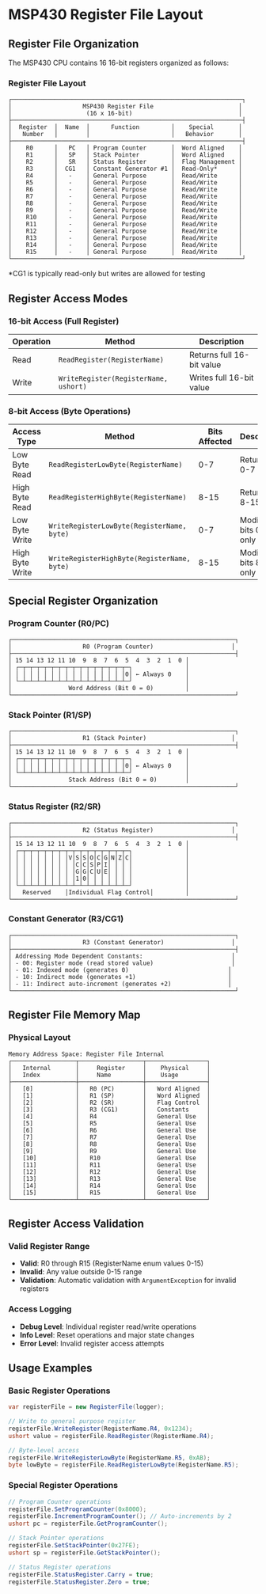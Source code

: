 # MSP430 Register File Layout

## Register File Organization

The MSP430 CPU contains 16 16-bit registers organized as follows:

### Register File Layout

```
┌─────────────────────────────────────────────────────────────────┐
│                    MSP430 Register File                        │
│                     (16 x 16-bit)                              │
├─────────────────────────────────────────────────────────────────┤
│  Register  │  Name  │      Function         │    Special       │
│   Number   │        │                       │   Behavior       │
├─────────────────────────────────────────────────────────────────┤
│    R0      │   PC   │ Program Counter       │  Word Aligned    │
│    R1      │   SP   │ Stack Pointer         │  Word Aligned    │
│    R2      │   SR   │ Status Register       │  Flag Management │
│    R3      │  CG1   │ Constant Generator #1 │  Read-Only*      │
│    R4      │   -    │ General Purpose       │  Read/Write      │
│    R5      │   -    │ General Purpose       │  Read/Write      │
│    R6      │   -    │ General Purpose       │  Read/Write      │
│    R7      │   -    │ General Purpose       │  Read/Write      │
│    R8      │   -    │ General Purpose       │  Read/Write      │
│    R9      │   -    │ General Purpose       │  Read/Write      │
│    R10     │   -    │ General Purpose       │  Read/Write      │
│    R11     │   -    │ General Purpose       │  Read/Write      │
│    R12     │   -    │ General Purpose       │  Read/Write      │
│    R13     │   -    │ General Purpose       │  Read/Write      │
│    R14     │   -    │ General Purpose       │  Read/Write      │
│    R15     │   -    │ General Purpose       │  Read/Write      │
└─────────────────────────────────────────────────────────────────┘
```

*CG1 is typically read-only but writes are allowed for testing

## Register Access Modes

### 16-bit Access (Full Register)

| Operation | Method | Description |
|-----------|--------|-------------|
| Read | `ReadRegister(RegisterName)` | Returns full 16-bit value |
| Write | `WriteRegister(RegisterName, ushort)` | Writes full 16-bit value |

### 8-bit Access (Byte Operations)

| Access Type | Method | Bits Affected | Description |
|-------------|--------|---------------|-------------|
| Low Byte Read | `ReadRegisterLowByte(RegisterName)` | 0-7 | Returns bits 0-7 |
| High Byte Read | `ReadRegisterHighByte(RegisterName)` | 8-15 | Returns bits 8-15 |
| Low Byte Write | `WriteRegisterLowByte(RegisterName, byte)` | 0-7 | Modifies bits 0-7 only |
| High Byte Write | `WriteRegisterHighByte(RegisterName, byte)` | 8-15 | Modifies bits 8-15 only |

## Special Register Organization

### Program Counter (R0/PC)
```
┌───────────────────────────────────────────────────────────────┐
│                    R0 (Program Counter)                      │
├───────────────────────────────────────────────────────────────┤
│ 15 14 13 12 11 10  9  8  7  6  5  4  3  2  1  0 │
│ ┌─┬─┬─┬─┬─┬─┬─┬─┬─┬─┬─┬─┬─┬─┬─┬─┐               │
│ │ │ │ │ │ │ │ │ │ │ │ │ │ │ │ │0│ ← Always 0    │
│ └─┴─┴─┴─┴─┴─┴─┴─┴─┴─┴─┴─┴─┴─┴─┴─┘               │
│                Word Address (Bit 0 = 0)         │
└───────────────────────────────────────────────────────────────┘
```

### Stack Pointer (R1/SP)
```
┌───────────────────────────────────────────────────────────────┐
│                    R1 (Stack Pointer)                        │
├───────────────────────────────────────────────────────────────┤
│ 15 14 13 12 11 10  9  8  7  6  5  4  3  2  1  0 │
│ ┌─┬─┬─┬─┬─┬─┬─┬─┬─┬─┬─┬─┬─┬─┬─┬─┐               │
│ │ │ │ │ │ │ │ │ │ │ │ │ │ │ │ │0│ ← Always 0    │
│ └─┴─┴─┴─┴─┴─┴─┴─┴─┴─┴─┴─┴─┴─┴─┴─┘               │
│                Stack Address (Bit 0 = 0)        │
└───────────────────────────────────────────────────────────────┘
```

### Status Register (R2/SR)
```
┌───────────────────────────────────────────────────────────────┐
│                    R2 (Status Register)                      │
├───────────────────────────────────────────────────────────────┤
│ 15 14 13 12 11 10  9  8  7  6  5  4  3  2  1  0 │
│ ┌─┬─┬─┬─┬─┬─┬─┬─┬─┬─┬─┬─┬─┬─┬─┬─┐               │
│ │ │ │ │ │ │ │ │V│S│S│O│C│G│N│Z│C│               │
│ │ │ │ │ │ │ │ │ │C│C│S│P│I│ │ │ │               │
│ │ │ │ │ │ │ │ │ │G│G│C│U│E│ │ │ │               │
│ │ │ │ │ │ │ │ │ │1│0│ │ │ │ │ │ │               │
│ └─┴─┴─┴─┴─┴─┴─┴─┴─┴─┴─┴─┴─┴─┴─┴─┘               │
│   Reserved    │Individual Flag Control│         │
└───────────────────────────────────────────────────────────────┘
```

### Constant Generator (R3/CG1)
```
┌───────────────────────────────────────────────────────────────┐
│                    R3 (Constant Generator)                   │
├───────────────────────────────────────────────────────────────┤
│ Addressing Mode Dependent Constants:                         │
│ - 00: Register mode (read stored value)                      │
│ - 01: Indexed mode (generates 0)                            │
│ - 10: Indirect mode (generates +1)                          │
│ - 11: Indirect auto-increment (generates +2)                │
└───────────────────────────────────────────────────────────────┘
```

## Register File Memory Map

### Physical Layout
```
Memory Address Space: Register File Internal
┌──────────────────┬──────────────────┬─────────────────┐
│   Internal       │     Register     │    Physical     │
│   Index          │     Name         │    Usage        │
├──────────────────┼──────────────────┼─────────────────┤
│   [0]            │   R0 (PC)        │   Word Aligned  │
│   [1]            │   R1 (SP)        │   Word Aligned  │
│   [2]            │   R2 (SR)        │   Flag Control  │
│   [3]            │   R3 (CG1)       │   Constants     │
│   [4]            │   R4             │   General Use   │
│   [5]            │   R5             │   General Use   │
│   [6]            │   R6             │   General Use   │
│   [7]            │   R7             │   General Use   │
│   [8]            │   R8             │   General Use   │
│   [9]            │   R9             │   General Use   │
│   [10]           │   R10            │   General Use   │
│   [11]           │   R11            │   General Use   │
│   [12]           │   R12            │   General Use   │
│   [13]           │   R13            │   General Use   │
│   [14]           │   R14            │   General Use   │
│   [15]           │   R15            │   General Use   │
└──────────────────┴──────────────────┴─────────────────┘
```

## Register Access Validation

### Valid Register Range
- **Valid**: R0 through R15 (RegisterName enum values 0-15)
- **Invalid**: Any value outside 0-15 range
- **Validation**: Automatic validation with `ArgumentException` for invalid registers

### Access Logging
- **Debug Level**: Individual register read/write operations
- **Info Level**: Reset operations and major state changes
- **Error Level**: Invalid register access attempts

## Usage Examples

### Basic Register Operations
```csharp
var registerFile = new RegisterFile(logger);

// Write to general purpose register
registerFile.WriteRegister(RegisterName.R4, 0x1234);
ushort value = registerFile.ReadRegister(RegisterName.R4);

// Byte-level access
registerFile.WriteRegisterLowByte(RegisterName.R5, 0xAB);
byte lowByte = registerFile.ReadRegisterLowByte(RegisterName.R5);
```

### Special Register Operations
```csharp
// Program Counter operations
registerFile.SetProgramCounter(0x8000);
registerFile.IncrementProgramCounter(); // Auto-increments by 2
ushort pc = registerFile.GetProgramCounter();

// Stack Pointer operations  
registerFile.SetStackPointer(0x27FE);
ushort sp = registerFile.GetStackPointer();

// Status Register operations
registerFile.StatusRegister.Carry = true;
registerFile.StatusRegister.Zero = true;
```